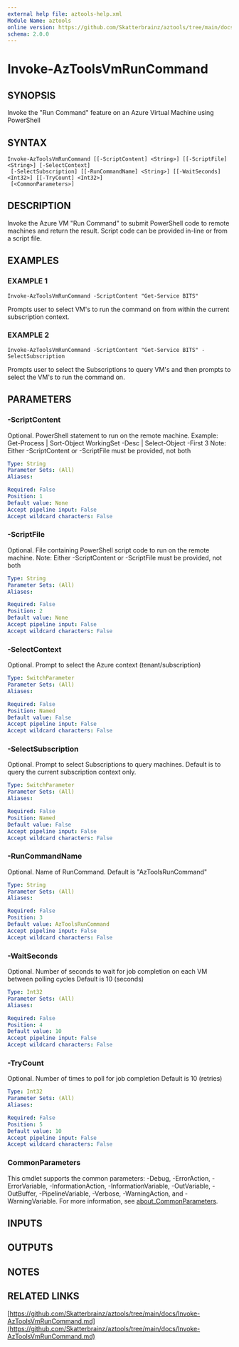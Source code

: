 ```yaml
---
external help file: aztools-help.xml
Module Name: aztools
online version: https://github.com/Skatterbrainz/aztools/tree/main/docs/Invoke-AzToolsVmRunCommand.md
schema: 2.0.0
---
```


# Invoke-AzToolsVmRunCommand

## SYNOPSIS
Invoke the "Run Command" feature on an Azure Virtual Machine using PowerShell

## SYNTAX

```
Invoke-AzToolsVmRunCommand [[-ScriptContent] <String>] [[-ScriptFile] <String>] [-SelectContext]
 [-SelectSubscription] [[-RunCommandName] <String>] [[-WaitSeconds] <Int32>] [[-TryCount] <Int32>]
 [<CommonParameters>]
```

## DESCRIPTION
Invoke the Azure VM "Run Command" to submit PowerShell code to remote machines and
return the result.
Script code can be provided in-line or from a script file.

## EXAMPLES

### EXAMPLE 1
```
Invoke-AzToolsVmRunCommand -ScriptContent "Get-Service BITS"
```

Prompts user to select VM's to run the command on from within the current subscription context.

### EXAMPLE 2
```
Invoke-AzToolsVmRunCommand -ScriptContent "Get-Service BITS" -SelectSubscription
```

Prompts user to select the Subscriptions to query VM's and then prompts to select the VM's to run the command on.

## PARAMETERS

### -ScriptContent
Optional.
PowerShell statement to run on the remote machine.
Example: Get-Process | Sort-Object WorkingSet -Desc | Select-Object -First 3
Note: Either -ScriptContent or -ScriptFile must be provided, not both

```yaml
Type: String
Parameter Sets: (All)
Aliases:

Required: False
Position: 1
Default value: None
Accept pipeline input: False
Accept wildcard characters: False
```

### -ScriptFile
Optional.
File containing PowerShell script code to run on the remote machine.
Note: Either -ScriptContent or -ScriptFile must be provided, not both

```yaml
Type: String
Parameter Sets: (All)
Aliases:

Required: False
Position: 2
Default value: None
Accept pipeline input: False
Accept wildcard characters: False
```

### -SelectContext
Optional.
Prompt to select the Azure context (tenant/subscription)

```yaml
Type: SwitchParameter
Parameter Sets: (All)
Aliases:

Required: False
Position: Named
Default value: False
Accept pipeline input: False
Accept wildcard characters: False
```

### -SelectSubscription
Optional.
Prompt to select Subscriptions to query machines.
Default is to query the current subscription context only.

```yaml
Type: SwitchParameter
Parameter Sets: (All)
Aliases:

Required: False
Position: Named
Default value: False
Accept pipeline input: False
Accept wildcard characters: False
```

### -RunCommandName
Optional.
Name of RunCommand.
Default is "AzToolsRunCommand"

```yaml
Type: String
Parameter Sets: (All)
Aliases:

Required: False
Position: 3
Default value: AzToolsRunCommand
Accept pipeline input: False
Accept wildcard characters: False
```

### -WaitSeconds
Optional.
Number of seconds to wait for job completion on each VM between polling cycles
Default is 10 (seconds)

```yaml
Type: Int32
Parameter Sets: (All)
Aliases:

Required: False
Position: 4
Default value: 10
Accept pipeline input: False
Accept wildcard characters: False
```

### -TryCount
Optional.
Number of times to poll for job completion
Default is 10 (retries)

```yaml
Type: Int32
Parameter Sets: (All)
Aliases:

Required: False
Position: 5
Default value: 10
Accept pipeline input: False
Accept wildcard characters: False
```

### CommonParameters
This cmdlet supports the common parameters: -Debug, -ErrorAction, -ErrorVariable, -InformationAction, -InformationVariable, -OutVariable, -OutBuffer, -PipelineVariable, -Verbose, -WarningAction, and -WarningVariable. For more information, see [about_CommonParameters](http://go.microsoft.com/fwlink/?LinkID=113216).

## INPUTS

## OUTPUTS

## NOTES

## RELATED LINKS

[https://github.com/Skatterbrainz/aztools/tree/main/docs/Invoke-AzToolsVmRunCommand.md](https://github.com/Skatterbrainz/aztools/tree/main/docs/Invoke-AzToolsVmRunCommand.md)

